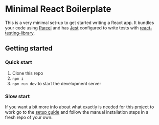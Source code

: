 # Minimal React Boilerplate

This is a very minimal set-up to get started writing a React app. It bundles your code using [Parcel](https://parceljs.org) and has [Jest](https://jestjs.io/) configured to write tests with [react-testing-library](https://github.com/kentcdodds/react-testing-library).

## Getting started

### Quick start

1. Clone this repo
1. `npm i`
1. `npm run dev` to start the development server

### Slow start

If you want a bit more info about what exactly is needed for this project to work go to the [setup guide](./docs/setup.md) and follow the manual installation steps in a fresh repo of your own.
